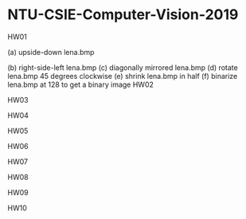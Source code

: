 # NTU-CSIE-Computer-Vision-2019
HW01
<p> (a) upside-down lena.bmp  </p>
    (b) right-side-left lena.bmp  
    (c) diagonally mirrored lena.bmp  
    (d) rotate lena.bmp 45 degrees clockwise  
    (e) shrink lena.bmp in half  
    (f) binarize lena.bmp at 128 to get a binary image  
HW02

HW03

HW04

HW05

HW06

HW07

HW08

HW09

HW10
